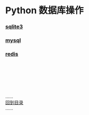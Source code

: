 # Python 数据库操作

### [sqlite3](sqlite.md)

### [mysql](mysql.md)

### [redis](redis.md)

<br />
<br />
<br />
<br />
<br />

......     
[回到目录](../contents_page.md)     
......
